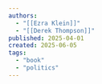 ```yaml
---
authors:
  - "[[Ezra Klein]]"
  - "[[Derek Thompson]]"
published: 2025-04-01
created: 2025-06-05
tags:
  - "book"
  - "politics"
---
```

